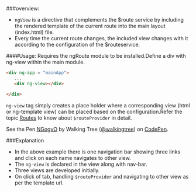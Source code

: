 ###overview:
* `ngView` is a directive that complements the $route  service by including the rendered template of the current route into the main layout (index.html) file. 
* Every time the current route changes, the included view changes with it according to the configuration of the  $routeservice.

####Usage:
 Requires the ngRoute module to be installed.Define a div with ng-view within the main module.
```html
<div ng-app = "mainApp">
   ...
   <div ng-view></div>

</div>    
```
`ng-view` tag simply creates a place holder where a corresponding view (html or ng-template view) can be placed based on the configuration.Refer the topic <a class="x-grid-item"  href='http://slidedeck.walkingtree.in/slidedeck/#9. Advanced/2. Routes'>Routes</a> to know about ```$routeProvider``` in detail.

<p data-height="268" data-theme-id="0" data-slug-hash="NGogvO" data-default-tab="result" data-user="walkingtree" class='codepen'>See the Pen <a href='http://codepen.io/walkingtree/pen/NGogvO/'>NGogvO</a> by Walking Tree (<a href='http://codepen.io/walkingtree'>@walkingtree</a>) on <a href='http://codepen.io'>CodePen</a>.</p>
<script async src="//assets.codepen.io/assets/embed/ei.js"></script>

###Explanation
* In the above example there is one navigation bar showing three links and click on each name navigates to other view.
* The ```ng-view``` is declared in the view along with nav-bar.
* Three views are developed initially.
* On click of tab, handling ```$routeProvider``` and navigating to other view as per the template url.
